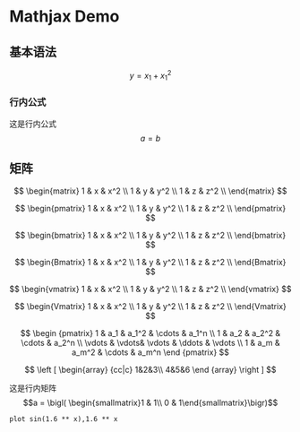 # Mathjax Demo

## 基本语法 

$$
y=x_1+x^2_1 
$$

### 行内公式

这是行内公式 $$a=b$$

## 矩阵


$$
\begin{matrix}
	1 & x & x^2 \\
	1 & y & y^2 \\
	1 & z & z^2 \\
\end{matrix}
$$



$$
\begin{pmatrix}
	1 & x & x^2 \\
	1 & y & y^2 \\
	1 & z & z^2 \\
\end{pmatrix}
$$


$$
\begin{bmatrix}
	1 & x & x^2 \\
	1 & y & y^2 \\
	1 & z & z^2 \\
\end{bmatrix}
$$

$$
\begin{Bmatrix}
	1 & x & x^2 \\
	1 & y & y^2 \\
	1 & z & z^2 \\
\end{Bmatrix}
$$


$$
\begin{vmatrix}
	1 & x & x^2 \\
	1 & y & y^2 \\
	1 & z & z^2 \\
\end{vmatrix}
$$


$$
\begin{Vmatrix}
	1 & x & x^2 \\
	1 & y & y^2 \\
	1 & z & z^2 \\
\end{Vmatrix}
$$

$$
\begin {pmatrix}
     1 & a_1 & a_1^2 & \cdots & a_1^n \\
     1 & a_2 & a_2^2 & \cdots & a_2^n \\
     \vdots  & \vdots& \vdots & \ddots & \vdots \\
     1 & a_m & a_m^2 & \cdots & a_m^n    
\end {pmatrix} 
$$

$$
\left [
    \begin{array} {cc|c}
      1&2&3\\
      4&5&6
    \end {array}
\right ] 
$$





 这是行内矩阵 $$a = \bigl( \begin{smallmatrix}1 & 1\\ 0 & 1\end{smallmatrix}\bigr)$$


```plot
plot sin(1.6 ** x),1.6 ** x
```